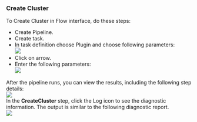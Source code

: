 
### Create Cluster

To Create Cluster in Flow interface, do these steps:

 * Create Pipeline.
 * Create task.
 * In task definition choose Plugin and choose following parameters:
   <br /><img src="../../plugins/EC-WebSphere/images/CreateCluster/PipelinePicker.png" />
 * Click on arrow.
 * Enter the following parameters:
   <br /><img src="../../plugins/EC-WebSphere/images/CreateCluster/PipelineConfig.png" />

After the pipeline runs, you can view the results, including the following step details:
<br /><img src="../../plugins/EC-WebSphere/images/CreateCluster/PipelineResult.png" />
<br />In the <b>CreateCluster</b> step, click the Log icon to see the diagnostic information. The output is similar to the following diagnostic report.
<br /><img src="../../plugins/EC-WebSphere/images/CreateCluster/PipelineLog.png" />
